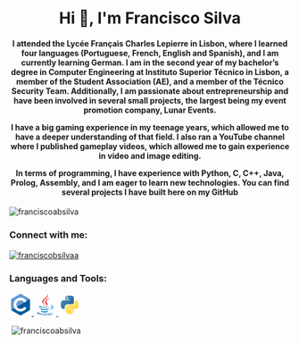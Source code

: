 <h1 align="center">Hi 👋, I'm Francisco Silva</h1>
<h4 align="center">I attended the Lycée Français Charles Lepierre in Lisbon, where I learned four languages (Portuguese, French, English and Spanish), and I am currently learning German. I am in the second year of my bachelor’s degree in Computer Engineering at Instituto Superior Técnico in Lisbon, a member of the Student Association (AE), and a member of the Técnico Security Team. Additionally, I am passionate about entrepreneurship and have been involved in several small projects, the largest being my event promotion company, Lunar Events. <br>

I have a big gaming experience in my teenage years, which allowed me to have a deeper understanding of that field. I also ran a YouTube channel where I published gameplay videos, which allowed me to gain experience in video and image editing.

In terms of programming, I have experience with Python, C, C++, Java, Prolog, Assembly, and I am eager to learn new technologies. You can find several projects I have built here on my GitHub</h4>

<p align="left"> <img src="https://komarev.com/ghpvc/?username=franciscoabsilva&label=Profile%20views&color=0e75b6&style=flat" alt="franciscoabsilva" /> </p>

<h3 align="left">Connect with me:</h3>
<p align="left">
<a href="https://instagram.com/franciscobsilvaa" target="blank"><img align="center" src="https://raw.githubusercontent.com/rahuldkjain/github-profile-readme-generator/master/src/images/icons/Social/instagram.svg" alt="franciscobsilvaa" height="30" width="40" /></a>
</p>

<h3 align="left">Languages and Tools:</h3>
<p align="left"> <a href="https://www.cprogramming.com/" target="_blank" rel="noreferrer"> <img src="https://raw.githubusercontent.com/devicons/devicon/master/icons/c/c-original.svg" alt="c" width="40" height="40"/> </a> <a href="https://www.java.com" target="_blank" rel="noreferrer"> <img src="https://raw.githubusercontent.com/devicons/devicon/master/icons/java/java-original.svg" alt="java" width="40" height="40"/> </a> <a href="https://www.python.org" target="_blank" rel="noreferrer"> <img src="https://raw.githubusercontent.com/devicons/devicon/master/icons/python/python-original.svg" alt="python" width="40" height="40"/> </a> </p>

<p>&nbsp;<img align="center" src="https://github-readme-stats.vercel.app/api?username=franciscoabsilva&show_icons=true&locale=en" alt="franciscoabsilva" /></p>
